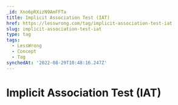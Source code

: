 ```yaml
---
_id: Xno6pRXizN9AmFFTa
title: Implicit Association Test (IAT)
href: https://lesswrong.com/tag/implicit-association-test-iat
slug: implicit-association-test-iat
type: tag
tags:
  - LessWrong
  - Concept
  - Tag
synchedAt: '2022-08-29T10:48:16.247Z'
---
```


# Implicit Association Test (IAT)
